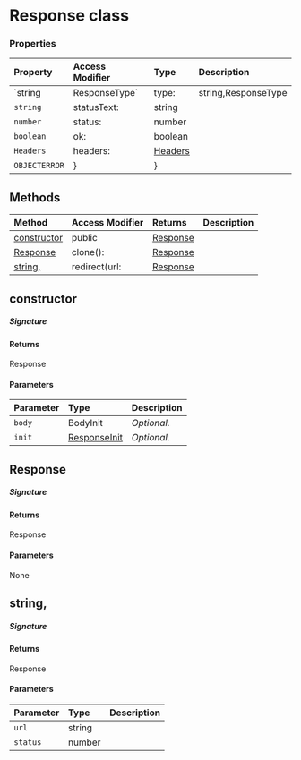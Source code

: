 # Response class




### Properties

| Property	   | Access Modifier | Type	| Description|
|:-------------|:----|:-------|:-----------|
|`string|ResponseType`     | type: | string,ResponseType |  |
|`string`     | statusText: | string |  |
|`number`     | status: | number |  |
|`boolean`     | ok: | boolean |  |
|`Headers`     | headers: | [Headers](Headers.md) |  |
|`OBJECTERROR`     | } | } |  |




## Methods

| Method	   | Access Modifier | Returns	| Description|
|:-------------|:----|:-------|:-----------|
|[constructor](#constructor)     | public | [Response](Response.md) |  |
|[Response](#response)     | clone(): | [Response](Response.md) |  |
|[string,](#string,)     | redirect(url: | [Response](Response.md) |  |




## constructor



##### Signature

#### Returns
Response

#### Parameters


| Parameter	   | Type    | Description |
|:-------------|:---------------|:------------|
| `body`    | BodyInit | _Optional._ |
| `init`    | [ResponseInit](ResponseInit.md) | _Optional._ |


## Response



##### Signature

#### Returns
Response

#### Parameters
None


## string,



##### Signature

#### Returns
Response

#### Parameters


| Parameter	   | Type    | Description |
|:-------------|:---------------|:------------|
| `url`    | string |  |
| `status`    | number |  |

